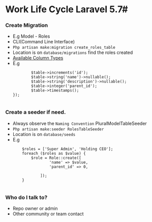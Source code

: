 # Work Life Cycle Laravel 5.7#

### Create Migration ###

* E.g Model - Roles
* CLI(Command Line Interface)
* ```Php artisan make:migration create_roles_table```
* Location is on ```database/migrations``` find the roles created
* [Available Column Types](https://laravel.com/docs/5.7/migrations#columns)
* E.g 
    ```Schema::create('roles', function (Blueprint $table) {
            $table->increments('id');
            $table->string('name')->nullable();
            $table->string('description')->nullable();
            $table->integer('parent_id');
            $table->timestamps();
    });
  

### Create a seeder if need. ###
* Always observe the ```Naming Convention``` PluralModelTableSeeder
* ```Php artisan make:seeder RolesTableSeeder```
* Location is on ```database/seeds```
* E.g
    ```
        $roles = ['Super Admin', 'Holding CEO'];
        foreach ($roles as $value) {
            $role = Role::create([
                    'name' => $value,
                    'parent_id' => 0,
                    
                ]);
        }


### Who do I talk to? ###

* Repo owner or admin
* Other community or team contact
